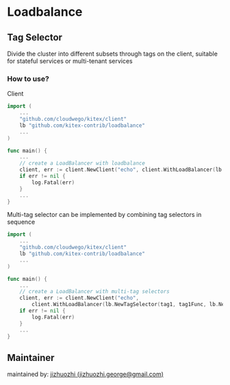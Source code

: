 # Loadbalance

## Tag Selector

Divide the cluster into different subsets through tags on the client, suitable for stateful services or multi-tenant services

### How to use?

Client

```go
import (
	...
	"github.com/cloudwego/kitex/client"
	lb "github.com/kitex-contrib/loadbalance"
	...
)

func main() {
	...
	// create a LoadBalancer with loadbalance 
	client, err := client.NewClient("echo", client.WithLoadBalancer(lb.NewTagSelector(tag, tagFunc, nextLoadBalancer)))
	if err != nil {
		log.Fatal(err)
	}
	...
}
```

Multi-tag selector can be implemented by combining tag selectors in sequence
```go
import (
	...
	"github.com/cloudwego/kitex/client"
	lb "github.com/kitex-contrib/loadbalance"
	...
)

func main() {
	... 
	// create a LoadBalancer with multi-tag selectors 
	client, err := client.NewClient("echo", 
		client.WithLoadBalancer(lb.NewTagSelector(tag1, tag1Func, lb.NewTagSelector(tag2, tag2Func, nextLoadBalancer))))
	if err != nil {
		log.Fatal(err)
	}
	...
}
```

## Maintainer

maintained by: [jizhuozhi (jizhuozhi.george@gmail.com)](https://github.com/jizhuozhi)